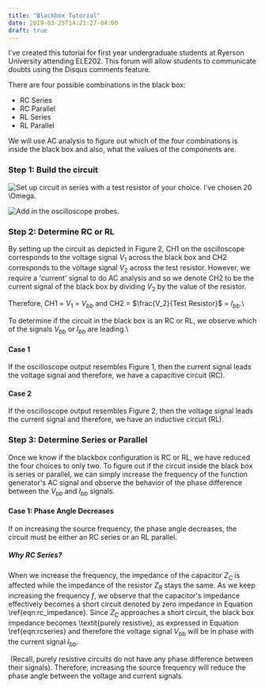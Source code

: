 ```yaml
---
title: "Blackbox Tutorial"
date: 2019-03-25T14:21:27-04:00
draft: true
---
```


I've created this tutorial for first year undergraduate students at Ryerson University attending ELE202. This forum will allow students to communicate doubts using the Disqus comments feature. 

There are four possible combinations in the black box:
* RC Series
* RC Parallel
* RL Series
* RL Parallel

We will use AC analysis to figure out which of the four combinations is
inside the black box and also, what the values of the components are.

### Step 1: Build the circuit
![Set up circuit in series with a test resistor of your choice. I've chosen $20 \Omega$.](static/imgs/blackbox/setup.jpg)

![Add in the oscilloscope probes.](static/imgs/blackbox/probes.jpg)

### Step 2: Determine RC or RL

By setting up the circuit as depicted in Figure 2, CH1 on the oscilloscope corresponds to the voltage signal $V_1$ across the black box and CH2 corresponds to the voltage signal $V_2$ across the test resistor. However, we require a 'current' signal to do AC analysis and so we denote CH2 to be the current signal of the black box by dividing $V_2$ by the value of the resistor.

Therefore, CH1 = $V_1$ = $V_{bb}$ and CH2 = $\frac{V_2}{Test Resistor}$ = $I_{bb}$.\\ 

To determine if the circuit in the black box is an RC or RL, we observe which of the signals $V_{bb}$ or $I_{bb}$ are leading.\\

#### Case 1
If the oscilloscope output resembles Figure 1, then the current signal leads the voltage signal and therefore, we have a capacitive circuit (RC). 

#### Case 2
If the oscilloscope output resembles Figure 2, then the voltage signal leads the current signal and therefore, we have an inductive circuit (RL).
![]()
### Step 3: Determine Series or Parallel

Once we know if the blackbox configuration is RC or RL, we have reduced the four choices to only two. To figure out if the circuit inside the black box is series or parallel, we can simply increase the frequency of the function generator's AC signal and observe the behavior of the phase difference between the $V_{bb}$ and $I_{bb}$ signals.

#### Case 1: Phase Angle Decreases
If on increasing the source frequency, the phase angle decreases, the circuit must be either an RC series or an RL parallel. 

##### Why RC Series?
When we increase the frequency, the impedance of the capacitor $Z_C$ is affected while the impedance of the resistor $Z_R$ stays the same. As we keep increasing the frequency $f$, we observe that the capacitor's impedance effectively becomes a short circuit denoted by zero impedance in Equation \ref{eqn:rc_impedance}. Since $Z_C$ approaches a short circuit, the black box impedance becomes \textit{purely resistive}, as expressed in Equation \ref{eqn:rcseries} and therefore the voltage signal $V_{bb}$ will be in phase with the current signal $I_{bb}$. 

![]()
(Recall, purely resistive circuits do not have any phase difference between their signals). Therefore, increasing the source frequency will reduce the phase angle between the voltage and current signals.